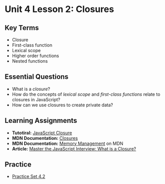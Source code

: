 # Unit 4 Lesson 2: Closures

## Key Terms
* Closure
* First-class function
* Lexical scope
* Higher order functions
* Nested functions

## Essential Questions
* What is a _closure_?
* How do the concepts of _lexical scope_ and _first-class functions_ relate to closures in JavaScript?
* How can we use closures to create private data?

## Learning Assignments
* **Tutotiral:** [JavaScript Closure](https://www.tutorialsteacher.com/javascript/closure-in-javascript)
* **MDN Documentation:** [Closures](https://developer.mozilla.org/en-US/docs/Web/JavaScript/Closures) 
* **MDN Documentation:** [Memory Management](https://developer.mozilla.org/en-US/docs/Web/JavaScript/Memory_Management) on MDN
* **Article:** [Master the JavaScript Interview: What is a Closure?](https://medium.com/javascript-scene/master-the-javascript-interview-what-is-a-closure-b2f0d2152b36)

## Practice
* [Practice Set 4.2](https://github.com/The-Marcy-Lab-School/se-unit-4/tree/master/lesson-2-closures/practice)

